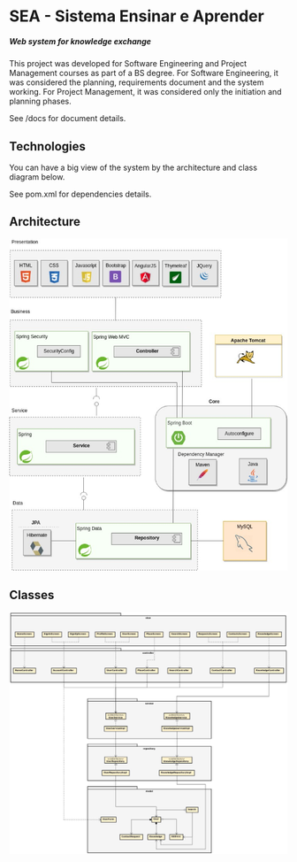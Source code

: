 # SEA - Sistema Ensinar e Aprender
<h5>Web system for knowledge exchange</h5>

<p>This project was developed for Software Engineering and Project Management courses as part of a BS degree. For Software Engineering, it was considered the planning, requirements document and the system working. For Project Management, it was considered only the initiation and planning phases.</p>
<p>See /docs for document details.</p>

<h2>Technologies</h3>
<p>You can have a big view of the system by the architecture and class diagram below.</p>
<p>See pom.xml for dependencies details.</p>

<h2>Architecture</h2>

![alt tag](https://github.com/claudiomarpda/sea-web/blob/master/docs/sea-architecture-diagram-100.jpg)

<h2>Classes</h2>

![alt tag](https://github.com/claudiomarpda/sea-web/blob/master/docs/sea-class-diagram.jpg)
